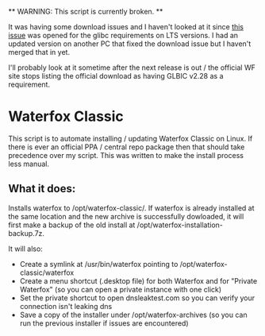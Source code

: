 
** WARNING: This script is currently broken. **

It was having some download issues and I haven't looked at it since [this issue](https://github.com/MrAlex94/Waterfox/issues/1356) was opened for the glibc requirements on LTS versions. I had an updated version on another PC that fixed the download issue but I haven't merged that in yet.

I'll probably look at it sometime after the next release is out / the official WF site stops listing the official download as having GLBIC v2.28 as a requirement.


# Waterfox Classic

This script is to automate installing / updating Waterfox Classic on Linux. If there is ever an official PPA / central repo package then that should take precedence over my script. This was written to make the install process less manual.

## What it does:

Installs waterfox to /opt/waterfox-classic/. If waterfox is already installed at the same location and the new archive is successfully dowloaded, it will first make a backup of the old install at /opt/waterfox-installation-backup.7z.

It will also:

* Create a symlink at /usr/bin/waterfox pointing to /opt/waterfox-classic/waterfox
* Create a menu shortcut (.desktop file) for both Waterfox and for "Private Waterfox" (so you can open a private instance with one click)
* Set the private shortcut to open dnsleaktest.com so you can verify your connection isn't leaking dns
* Save a copy of the installer under /opt/waterfox-archives (so you can run the previous installer if issues are encountered)

